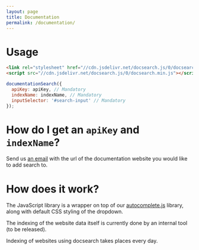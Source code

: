 ```yaml
---
layout: page
title: Documentation
permalink: /documentation/
---
```


# Usage

```html
<link rel="stylesheet" href="//cdn.jsdelivr.net/docsearch.js/0/docsearch.min.css" />
<script src="//cdn.jsdelivr.net/docsearch.js/0/docsearch.min.js"></script>
```

```js
documentationSearch({
  apiKey: apiKey, // Mandatory
  indexName: indexName, // Mandatory
  inputSelector: '#search-input' // Mandatory
});
```


# How do I get an `apiKey` and `indexName`?

Send us [an email](mailto:docsearch@algolia.com) with the url of
the documentation website you would like to add search to.


# How does it work?

The JavaScript library is a wrapper on top of our
[autocomplete.js](https://github.com/algolia/autocomplete.js) library, along
with default CSS styling of the dropdown.

The indexing of the website data itself is currently done by an internal tool (to be released).

Indexing of websites using docsearch takes places every day.

